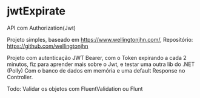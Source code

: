 # jwtExpirate
API com Authorization(Jwt)

Projeto simples, baseado em https://www.wellingtonjhn.com/, Repositório: https://github.com/wellingtonjhn

Projeto com autenticação JWT Bearer, com o Token expirando a cada 2 minutos, fiz para aprender mais sobre o Jwt, e testar uma outra lib do .NET (Polly)
Com o banco de dados em memória e uma default Response no Controller.

Todo: Validar os objetos com FluentValidation ou Flunt 
